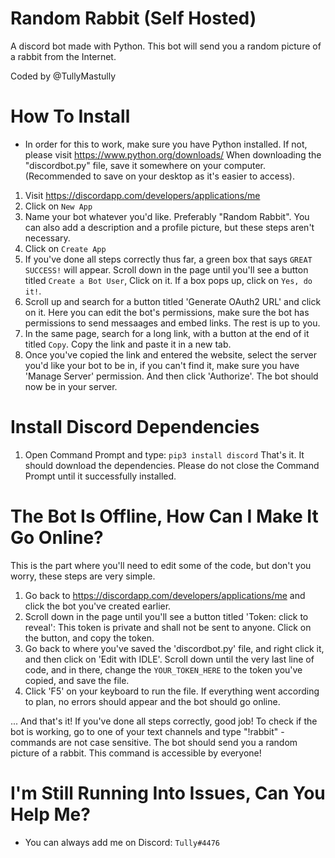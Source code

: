 # Random Rabbit (Self Hosted)

A discord bot made with Python. 
This bot will send you a random picture of a rabbit from the Internet.

Coded by @TullyMastully

# How To Install

* In order for this to work, make sure you have Python installed. If not, please visit https://www.python.org/downloads/
When downloading the "discordbot.py" file, save it somewhere on your computer. (Recommended to save on your desktop as it's easier to access).

1. Visit https://discordapp.com/developers/applications/me
2. Click on `New App`
3. Name your bot whatever you'd like. Preferably "Random Rabbit". You can also add a description and a profile picture, but these steps aren't necessary. 
4. Click on `Create App`
5. If you've done all steps correctly thus far, a green box that says `GREAT SUCCESS!` will appear. Scroll down in the page until you'll see
a button titled `Create a Bot User`, Click on it. If a box pops up, click on `Yes, do it!`.
6. Scroll up and search for a button titled 'Generate OAuth2 URL' and click on it. Here you can edit the bot's permissions, make sure the bot has permissions to send messaages and embed links. The rest is up to you.
7. In the same page, search for a long link, with a button at the end of it titled `Copy`. Copy the link and paste it in a new tab.
8. Once you've copied the link and entered the website, select the server you'd like your bot to be in, if you can't find it, make sure you have 'Manage Server' permission. And then click 'Authorize'. The bot should now be in your server.

# Install Discord Dependencies

1. Open Command Prompt and type: `pip3 install discord`
That's it. It should download the dependencies. Please do not close the Command Prompt until it successfully installed.

# The Bot Is Offline, How Can I Make It Go Online?

This is the part where you'll need to edit some of the code, but don't you worry, these steps are very simple.

1. Go back to https://discordapp.com/developers/applications/me and click the bot you've created earlier.
2. Scroll down in the page until you'll see a button titled 'Token: click to reveal': This token is private and shall not be sent to anyone. Click on the button, and copy the token.
3. Go back to where you've saved the 'discordbot.py' file, and right click it, and then click on 'Edit with IDLE'. Scroll down until the very last line of code, and in there, change the `YOUR_TOKEN_HERE` to the token you've copied, and save the file.
4. Click 'F5' on your keyboard to run the file. If everything went according to plan, no errors should appear and the bot should go online.

... And that's it! If you've done all steps correctly, good job! To check if the bot is working, go to one of your text channels and type "!rabbit" - commands are not case sensitive. The bot should send you a random picture of a rabbit. This command is accessible by everyone!

# I'm Still Running Into Issues, Can You Help Me?

* You can always add me on Discord: `Tully#4476`

